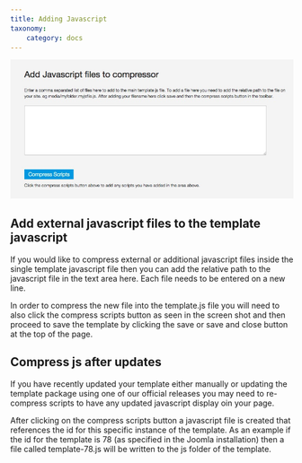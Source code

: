 ```yaml
---
title: Adding Javascript
taxonomy:
    category: docs
---
```



![Javascript Compressor](/images/documentation/performance/javascript-compressor.jpg)

## Add external javascript files to the template javascript
If you would like to compress external or additional javascript files inside the single template javascript file then you can add the relative path to the javascript file in the text area here. Each file needs to be entered on a new line.

In order to compress the new file into the template.js file you will need to also click the compress scripts button as seen in the screen shot and then proceed to save the template by clicking the save or save and close button at the top of the page.

## Compress js after updates
If you have recently updated your template either manually or updating the template package using one of our official releases you may need to re-compress scripts to have any updated javascript display oin your page.

After clicking on the compress scripts button a javascript file is created that references the id for this specific instance of the template. As an example if the id for the template is 78 (as specified in the Joomla installation) then a file called template-78.js will be written to the js folder of the template.